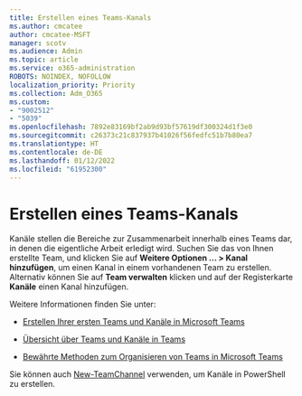 ```yaml
---
title: Erstellen eines Teams-Kanals
ms.author: cmcatee
author: cmcatee-MSFT
manager: scotv
ms.audience: Admin
ms.topic: article
ms.service: o365-administration
ROBOTS: NOINDEX, NOFOLLOW
localization_priority: Priority
ms.collection: Adm_O365
ms.custom:
- "9002512"
- "5039"
ms.openlocfilehash: 7892e83169bf2ab9d93bf57619df300324d1f3e0
ms.sourcegitcommit: c26373c21c837937b41026f56fedfc51b7b80ea7
ms.translationtype: HT
ms.contentlocale: de-DE
ms.lasthandoff: 01/12/2022
ms.locfileid: "61952300"
---
```

# <a name="create-a-teams-channel"></a>Erstellen eines Teams-Kanals

Kanäle stellen die Bereiche zur Zusammenarbeit innerhalb eines Teams dar, in denen die eigentliche Arbeit erledigt wird. Suchen Sie das von Ihnen erstellte Team, und klicken Sie auf **Weitere Optionen ... > Kanal hinzufügen**, um einen Kanal in einem vorhandenen Team zu erstellen. Alternativ können Sie auf **Team verwalten** klicken und auf der Registerkarte **Kanäle** einen Kanal hinzufügen.

Weitere Informationen finden Sie unter:

- [Erstellen Ihrer ersten Teams und Kanäle in Microsoft Teams](https://docs.microsoft.com/MicrosoftTeams/get-started-with-teams-create-your-first-teams-and-channels)

- [Übersicht über Teams und Kanäle in Teams](https://docs.microsoft.com/microsoftteams/teams-channels-overview)

- [Bewährte Methoden zum Organisieren von Teams in Microsoft Teams](https://docs.microsoft.com/MicrosoftTeams/best-practices-organizing)

Sie können auch [New-TeamChannel](https://docs.microsoft.com/powershell/module/teams/new-teamchannel?view=teams-ps&preserve-view=true) verwenden, um Kanäle in PowerShell zu erstellen.
